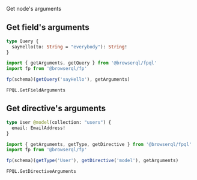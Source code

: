 Get node's arguments

## Get field's arguments

```graphql
type Query {
  sayHello(to: String = "everybody"): String!
}
```

```javascript
import { getArguments, getQuery } from '@browserql/fpql'
import fp from '@browserql/fp'

fp(schema)(getQuery('sayHello'), getArguments)
```

```snapshot
FPQL.GetFieldArguments
```

## Get directive's arguments

```graphql
type User @model(collection: "users") {
  email: EmailAddress!
}
```

```javascript
import { getArguments, getType, getDirective } from '@browserql/fpql'
import fp from '@browserql/fp'

fp(schema)(getType('User'), getDirective('model'), getArguments)
```

```snapshot
FPQL.GetDirectiveArguments
```
